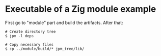 # Executable of a Zig module example

First go to "module" part and build the artifacts. After that:

```shell
# Create directory tree
$ jpm -l deps

# Copy necessary files
$ cp ../module/build/* jpm_tree/lib/
```
